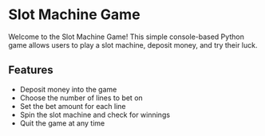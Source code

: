 # Slot Machine Game

Welcome to the Slot Machine Game! This simple console-based Python game allows users to play a slot machine, deposit money, and try their luck.

## Features

- Deposit money into the game
- Choose the number of lines to bet on
- Set the bet amount for each line
- Spin the slot machine and check for winnings
- Quit the game at any time
  
